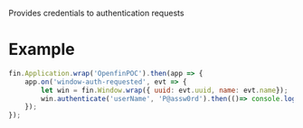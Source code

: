 Provides credentials to authentication requests
# Example
```js
fin.Application.wrap('OpenfinPOC').then(app => {
    app.on('window-auth-requested', evt => {
        let win = fin.Window.wrap({ uuid: evt.uuid, name: evt.name});
        win.authenticate('userName', 'P@assw0rd').then(()=> console.log('authenticated')).catch(err => console.log(err));
    });
});
```
